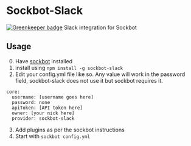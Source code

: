 # Sockbot-Slack

[![Greenkeeper badge](https://badges.greenkeeper.io/SockDrawer/Sockbot-Slack.svg)](https://greenkeeper.io/)
Slack integration for Sockbot

## Usage
0. Have [sockbot](https://github.com/SockDrawer/Sockbot) installed
1. install using `npm install -g sockbot-slack`
2. Edit your config.yml file like so. Any value will work in the password field, sockbot-slack does not use it but sockbot requires it.

```
core:
  username: [username goes here]
  password: none
  apiToken: [API token here]
  owner: [your nick here]
  provider: sockbot-slack
```

3. Add plugins as per the sockbot instructions
4. Start with `sockbot config.yml`
